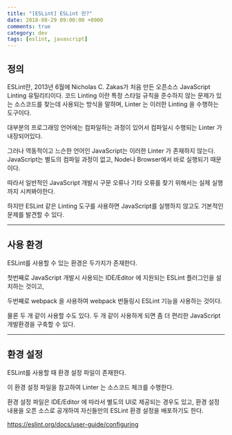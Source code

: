 ```yaml
---
title: "[ESLint] ESLint 란?"
date: 2018-08-29 09:00:00 +0900
comments: true
category: dev
tags: [eslint, javascript]
---
```


## 정의

ESLint란, 2013년 6월에 Nicholas C. Zakas가 처음 만든 오픈소스 JavaScript Linting 유틸리티이다.
코드 Linting 이란 특정 스타일 규칙을 준수하지 않는 문제가 있는 소스코드를 찾는데 사용되는 방식을 말하며,
Linter 는 이러한 Linting 을 수행하는 도구이다.

대부분의 프로그래밍 언어에는 컴파일하는 과정이 있어서 컴파일시 수행되는 Linter 가 내장되어있다.

그러나 역동적이고 느슨한 언어인 JavaScript는 이러한 Linter 가 존재하지 않는다.
JavaScript는 별도의 컴파일 과정이 없고, Node나 Browser에서 바로 실행되기 때문이다.

따라서 일반적인 JavaScript 개발시 구문 오류나 기타 오류를 찾기 위해서는 실제 실행까지 시켜봐야한다.

하지만 ESLint 같은 Linting 도구를 사용하면 JavaScript를 실행하지 않고도 기본적인 문제를 발견할 수 있다.

---

## 사용 환경

ESLint를 사용할 수 있는 환경은 두가지가 존재한다.

첫번째로 JavaScript 개발시 사용되는 IDE/Editor 에 지원되는 ESLint 플러그인을 설치하는 것이고,

두번째로 webpack 을 사용하여 webpack 번들링시 ESLint 기능을 사용하는 것이다.

물론 두 개 같이 사용할 수도 있다. 두 개 같이 사용하게 되면 좀 더 편리한 JavaScript 개발환경을 구축할 수 있다.

---

## 환경 설정

ESLint를 사용할 때 환경 설정 파일이 존재한다.

이 환경 설정 파일을 참고하여 Linter 는 소스코드 체크를 수행한다.

환경 설정 파일은 IDE/Editor 에 따라서 별도의 UI로 제공되는 경우도 있고,
환경 설정 내용을 오픈 소스로 공개하여 자신들만의 ESLint 환경 설정을 배포하기도 한다.

https://eslint.org/docs/user-guide/configuring
